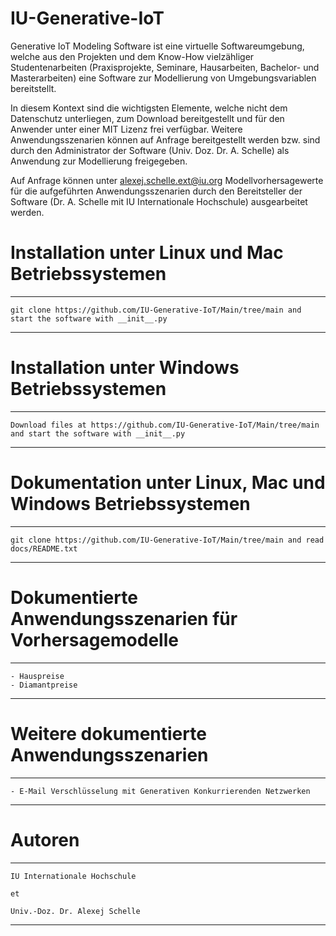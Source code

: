 # IU-Generative-IoT
Generative IoT Modeling Software ist eine virtuelle Softwareumgebung, welche aus den Projekten und dem Know-How vielzähliger Studentenarbeiten 
(Praxisprojekte, Seminare, Hausarbeiten, Bachelor- und Masterarbeiten) eine Software zur Modellierung von Umgebungsvariablen bereitstellt.

In diesem Kontext sind die wichtigsten Elemente, welche nicht dem Datenschutz unterliegen, zum Download bereitgestellt und für den 
Anwender unter einer MIT Lizenz frei verfügbar. Weitere Anwendungsszenarien können auf Anfrage bereitgestellt werden bzw. sind durch 
den Administrator der Software (Univ. Doz. Dr. A. Schelle) als Anwendung zur Modellierung freigegeben.

Auf Anfrage können unter alexej.schelle.ext@iu.org Modellvorhersagewerte für die aufgeführten Anwendungsszenarien 
durch den Bereitsteller der Software (Dr. A. Schelle mit IU Internationale Hochschule) ausgearbeitet werden.

# Installation unter Linux und Mac Betriebssystemen
*********************************************************************************************************************
    git clone https://github.com/IU-Generative-IoT/Main/tree/main and start the software with __init__.py
*********************************************************************************************************************

# Installation unter Windows Betriebssystemen
*********************************************************************************************************************
    Download files at https://github.com/IU-Generative-IoT/Main/tree/main and start the software with __init__.py
*********************************************************************************************************************

# Dokumentation unter Linux, Mac und Windows Betriebssystemen
*********************************************************************************************************************
    git clone https://github.com/IU-Generative-IoT/Main/tree/main and read docs/README.txt
*********************************************************************************************************************

# Dokumentierte Anwendungsszenarien für Vorhersagemodelle
*********************************************************************************************************************
    - Hauspreise
    - Diamantpreise
*********************************************************************************************************************

# Weitere dokumentierte Anwendungsszenarien
*********************************************************************************************************************
    - E-Mail Verschlüsselung mit Generativen Konkurrierenden Netzwerken    
*********************************************************************************************************************

# Autoren
*********************************************************************************************************************
    IU Internationale Hochschule 
    
    et
    
    Univ.-Doz. Dr. Alexej Schelle
*********************************************************************************************************************

